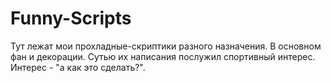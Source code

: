 # Funny-Scripts
Тут лежат мои прохладные-скриптики разного назначения. В основном фан и декорации. Сутью их написания послужил спортивный интерес. Интерес - "а как это сделать?".
